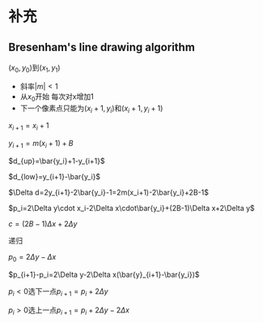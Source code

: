 # 补充

## Bresenham's line drawing algorithm

$(x_0,y_0)$到$(x_1,y_1)$

- 斜率$|m|<1$
- 从$x_0$开始 每次对x增加1
- 下一个像素点只能为$(x_i+1,y_i)$和$(x_i+1,y_i+1)$

$x_{i+1}=x_i+1$

$y_{i+1}=m(x_i+1)+B$

$d_{up}=\bar{y_i}+1-y_{i+1}$

$d_{low}=y_{i+1}-\bar{y_i}$

$\Delta d=2y_{i+1}-2\bar{y_i}-1=2m(x_i+1)-2\bar{y_i}+2B-1$

$p_i=2\Delta y\cdot x_i-2\Delta x\cdot\bar{y_i}+(2B-1)\Delta x+2\Delta y$

$c=(2B-1)\Delta x+2\Delta y$

递归

$p_0=2\Delta y-\Delta x$

$p_{i+1}-p_i=2\Delta y-2\Delta x(\bar{y}_{i+1}-\bar{y_i})$

$p_i<0$选下一点$p_{i+1}=p_i+2\Delta y$

$p_i>0$选上一点$p_{i+1}=p_i+2\Delta y-2\Delta x$
